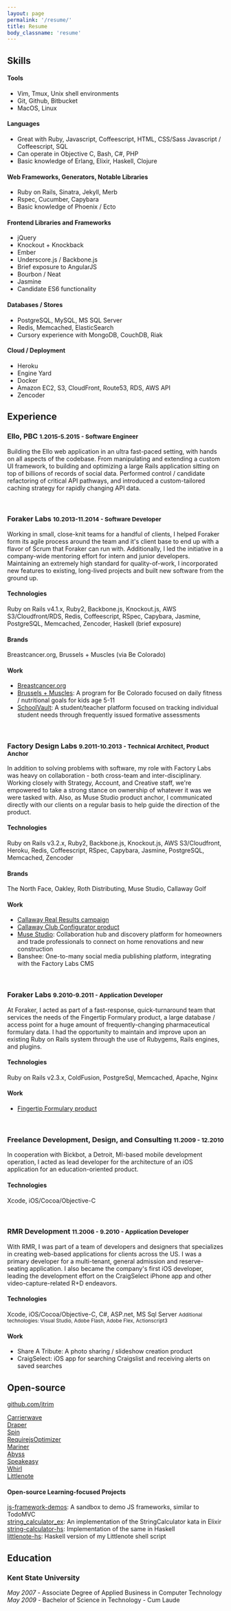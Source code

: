```yaml
---
layout: page
permalink: '/resume/'
title: Resume
body_classname: 'resume'
---
```


## Skills

#### Tools

- Vim, Tmux, Unix shell environments
- Git, Github, Bitbucket
- MacOS, Linux

#### Languages

- Great with Ruby, Javascript, Coffeescript, HTML, CSS/Sass
Javascript / Coffeescript, SQL
- Can operate in Objective C, Bash, C#, PHP
- Basic knowledge of Erlang, Elixir, Haskell, Clojure

#### Web Frameworks, Generators, Notable Libraries

- Ruby on Rails, Sinatra, Jekyll, Merb
- Rspec, Cucumber, Capybara
- Basic knowledge of Phoenix / Ecto

#### Frontend Libraries and Frameworks

- jQuery
- Knockout + Knockback
- Ember
- Underscore.js / Backbone.js
- Brief exposure to AngularJS
- Bourbon / Neat
- Jasmine
- Candidate ES6 functionality

#### Databases / Stores

- PostgreSQL, MySQL, MS SQL Server
- Redis, Memcached, ElasticSearch
- Cursory experience with MongoDB, CouchDB, Riak

#### Cloud / Deployment

- Heroku
- Engine Yard
- Docker
- Amazon EC2, S3, CloudFront, Route53, RDS, AWS API
- Zencoder

## Experience

### Ello, PBC <small>1.2015-5.2015 - Software Engineer</small>

Building the Ello web application in an ultra fast-paced setting, with hands on all aspects of the codebase. From manipulating and extending a custom UI framework, to building and optimizing a large Rails application sitting on top of billions of records of social data. Performed control / candidate refactoring of critical API pathways, and introduced a custom-tailored caching strategy for rapidly changing API data.

<br>

### Foraker Labs <small>10.2013-11.2014 - Software Developer</small>

Working in small, close-knit teams for a handful of clients, I helped Foraker form its agile process around the team and it's client base to end up with a flavor of Scrum that Foraker can run with. Additionally, I led the initiative in a company-wide mentoring effort for intern and junior developers. Maintaining an extremely high standard for quality-of-work, I incorporated new features to existing, long-lived projects and built new software from the ground up.

#### Technologies
Ruby on Rails v4.1.x, Ruby2, Backbone.js, Knockout.js, AWS S3/Cloudfront/RDS, Redis, Coffeescript, RSpec, Capybara, Jasmine, PostgreSQL, Memcached, Zencoder, Haskell (brief exposure)

#### Brands
Breastcancer.org, Brussels + Muscles (via Be Colorado)

#### Work
- [Breastcancer.org](http://www.breastcancer.org)
- [Brussels + Muscles](http://www.brusselsandmuscles.org): A program for Be Colorado focused on daily fitness / nutritional goals for kids age 5-11
- [SchoolVault](http://www.schoolvault.net): A student/teacher platform focused on tracking individual student needs through frequently issued formative assessments

<br>

### Factory Design Labs <small>9.2011-10.2013 - Technical Architect, Product Anchor</small>

In addition to solving problems with software, my role with Factory Labs was heavy on collaboration - both cross-team and inter-disciplinary. Working closely with Strategy, Account, and Creative staff, we're empowered to take a strong stance on ownership of whatever it was we were tasked with. Also, as Muse Studio product anchor, I communicated directly with our clients on a regular basis to help guide the direction of the product.

#### Technologies
Ruby on Rails v3.2.x, Ruby2, Backbone.js, Knockout.js, AWS S3/Cloudfront, Heroku, Redis, Coffeescript, RSpec, Capybara, Jasmine, PostgreSQL, Memcached, Zencoder

#### Brands
The North Face, Oakley, Roth Distributing, Muse Studio, Callaway Golf

#### Work
- [Callaway Real Results campaign](http://www.factorylabs.com/details/121?id=121)
- [Callaway Club Configurator product](http://gizmodo.com/5901038/a-fully-customizable-driver-for-the-pickiest-duffers)
- [Muse Studio](http://www.musestudio.com): Collaboration hub and discovery platform for homeowners and trade professionals to connect on home renovations and new construction
- Banshee: One-to-many social media publishing platform, integrating with the Factory Labs CMS

<br>

### Foraker Labs <small>9.2010-9.2011 - Application Developer</small>

At Foraker, I acted as part of a fast-response, quick-turnaround team that services the needs of the Fingertip Formulary product, a large database / access point for a huge amount of frequently-changing pharmaceutical formulary data. I had the opportunity to maintain and improve upon an existing Ruby on Rails system through the use of Rubygems, Rails engines, and plugins.

#### Technologies
Ruby on Rails v2.3.x, ColdFusion, PostgreSql, Memcached, Apache, Nginx

#### Work
- [Fingertip Formulary product](http://www.fingertipformulary.com)

<br>

### Freelance Development, Design, and Consulting <small>11.2009 - 12.2010</small>

In cooperation with Bickbot, a Detroit, MI-based mobile development operation, I acted as lead developer for the architecture of an iOS application for an education-oriented product.

#### Technologies
Xcode, iOS/Cocoa/Objective-C

<br>

### RMR Development <small>11.2006 - 9.2010 - Application Developer</small>

With RMR, I was part of a team of developers and designers that specializes in creating web-based applications for clients across the US. I was a primary developer for a multi-tenant, general admission and reserve-seating application. I also became the company's first iOS developer, leading the development effort on the CraigSelect iPhone app and other video-capture-related R+D endeavors.

#### Technologies
Xcode, iOS/Cocoa/Objective-C, C#, ASP.net, MS Sql Server
<small>
Additional technologies:
Visual Studio, Adobe Flash, Adobe Flex, Actionscript3
</small>

#### Work
- Share A Tribute: A photo sharing / slideshow creation product
- CraigSelect: iOS app for searching Craigslist and receiving alerts on saved searches

## Open-source

[github.com/jtrim](https://github.com/jtrim)

[Carrierwave](https://github.com/carrierwaveuploader/carrierwave)<br>
[Draper](https://github.com/drapergem/draper)<br>
[Spin](https://github.com/jstorimer/spin)<br>
[RequirejsOptimizer](https://github.com/jtrim/requirejs_optimizer)<br>
[Mariner](https://github.com/jtrim/mariner)<br>
[Abyss](https://github.com/jtrim/abyss)<br>
[Speakeasy](https://github.com/jtrim/speakeasy)<br>
[Whirl](https://github.com/jtrim/whirl)<br>
[Littlenote](https://github.com/jtrim/littlenote)

#### Open-source Learning-focused Projects

[js-framework-demos](https://github.com/jtrim/js-framework-demos): A sandbox to demo JS frameworks, similar to TodoMVC<br>
[string_calculator_ex](https://github.com/jtrim/string_calculator_ex): An implementation of the StringCalculator kata in Elixir<br>
[string-calculator-hs](https://github.com/jtrim/string-calculator-hs): Implementation of the same in Haskell<br>
[littlenote-hs](https://github.com/jtrim/littlenote-hs): Haskell version of my Littlenote shell script<br>

## Education

### Kent State University
*May 2007* - Associate Degree of Applied Business in Computer Technology<br>
*May 2009* - Bachelor of Science in Technology - Cum Laude

